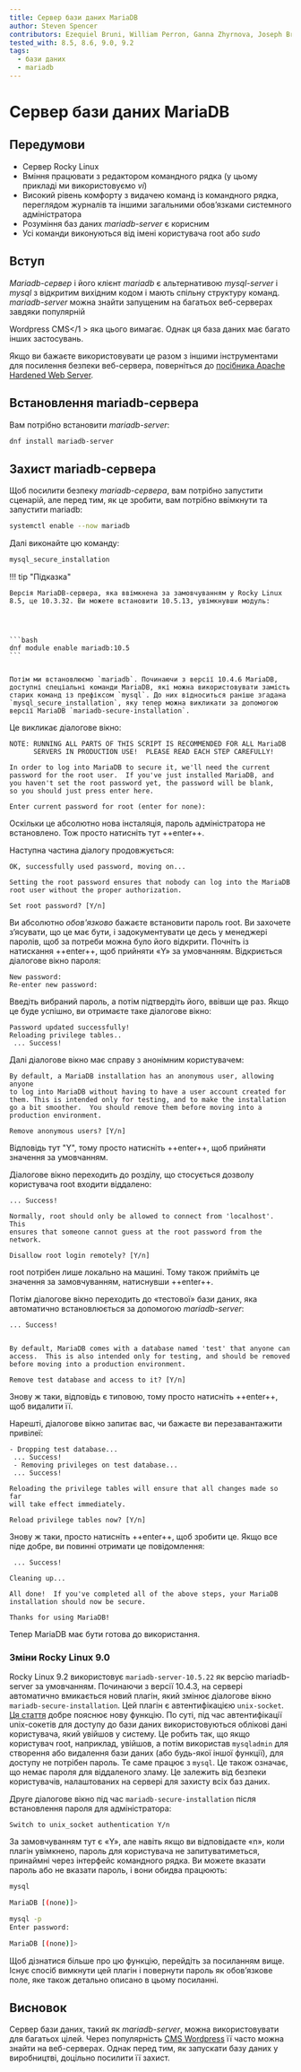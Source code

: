 ```yaml
---
title: Сервер бази даних MariaDB
author: Steven Spencer
contributors: Ezequiel Bruni, William Perron, Ganna Zhyrnova, Joseph Brinkman
tested_with: 8.5, 8.6, 9.0, 9.2
tags:
  - бази даних
  - mariadb
---
```


# Сервер бази даних MariaDB

## Передумови

- Сервер Rocky Linux
- Вміння працювати з редактором командного рядка (у цьому прикладі ми використовуємо *vi*)
- Високий рівень комфорту з видачею команд із командного рядка, переглядом журналів та іншими загальними обов’язками системного адміністратора
- Розуміння баз даних *mariadb-server* є корисним
- Усі команди виконуються від імені користувача root або *sudo*

## Вступ

*Mariadb-сервер* і його клієнт *mariadb* є альтернативою *mysql-server* і *mysql* з відкритим вихідним кодом і мають спільну структуру команд. *mariadb-server* можна знайти запущеним на багатьох веб-серверах завдяки популярній

Wordpress CMS</1 > яка цього вимагає. Однак ця база даних має багато інших застосувань.</p> 

Якщо ви бажаєте використовувати це разом з іншими інструментами для посилення безпеки веб-сервера, поверніться до [посібника Apache Hardened Web Server](../web/apache_hardened_webserver/index.md).



## Встановлення mariadb-сервера

Вам потрібно встановити *mariadb-server*:



```bash
dnf install mariadb-server
```




## Захист mariadb-сервера

Щоб посилити безпеку *mariadb-сервера*, вам потрібно запустити сценарій, але перед тим, як це зробити, вам потрібно ввімкнути та запустити mariadb:



```bash
systemctl enable --now mariadb
```


Далі виконайте цю команду:



```bash
mysql_secure_installation
```


!!! tip "Підказка"

    Версія MariaDB-сервера, яка ввімкнена за замовчуванням у Rocky Linux 8.5, це 10.3.32. Ви можете встановити 10.5.13, увімкнувши модуль:
    



    ```bash
    dnf module enable mariadb:10.5
    ```


    Потім ми встановлюємо `mariadb`. Починаючи з версії 10.4.6 MariaDB, доступні спеціальні команди MariaDB, які можна використовувати замість старих команд із префіксом `mysql`. До них відноситься раніше згадана `mysql_secure_installation`, яку тепер можна викликати за допомогою версії MariaDB `mariadb-secure-installation`.
    

Це викликає діалогове вікно:



```text
NOTE: RUNNING ALL PARTS OF THIS SCRIPT IS RECOMMENDED FOR ALL MariaDB
      SERVERS IN PRODUCTION USE!  PLEASE READ EACH STEP CAREFULLY!

In order to log into MariaDB to secure it, we'll need the current
password for the root user.  If you've just installed MariaDB, and
you haven't set the root password yet, the password will be blank,
so you should just press enter here.

Enter current password for root (enter for none):
```


Оскільки це абсолютно нова інсталяція, пароль адміністратора не встановлено. Тож просто натисніть тут ++enter++.

Наступна частина діалогу продовжується:



```text
OK, successfully used password, moving on...

Setting the root password ensures that nobody can log into the MariaDB
root user without the proper authorization.

Set root password? [Y/n]
```


Ви абсолютно *обов'язково* бажаєте встановити пароль root. Ви захочете з’ясувати, що це має бути, і задокументувати це десь у менеджері паролів, щоб за потреби можна було його відкрити. Почніть із натискання ++enter++, щоб прийняти «Y» за умовчанням. Відкриється діалогове вікно пароля:



```text
New password:
Re-enter new password:
```


Введіть вибраний пароль, а потім підтвердіть його, ввівши ще раз. Якщо це буде успішно, ви отримаєте таке діалогове вікно:



```text
Password updated successfully!
Reloading privilege tables..
 ... Success!
```


Далі діалогове вікно має справу з анонімним користувачем:



```text
By default, a MariaDB installation has an anonymous user, allowing anyone
to log into MariaDB without having to have a user account created for
them. This is intended only for testing, and to make the installation
go a bit smoother.  You should remove them before moving into a
production environment.

Remove anonymous users? [Y/n]
```


Відповідь тут "Y", тому просто натисніть ++enter++, щоб прийняти значення за умовчанням.

Діалогове вікно переходить до розділу, що стосується дозволу користувача root входити віддалено:



```text
... Success!

Normally, root should only be allowed to connect from 'localhost'.  This
ensures that someone cannot guess at the root password from the network.

Disallow root login remotely? [Y/n]
```


root потрібен лише локально на машині. Тому також прийміть це значення за замовчуванням, натиснувши ++enter++.

Потім діалогове вікно переходить до «тестової» бази даних, яка автоматично встановлюється за допомогою *mariadb-server*:



```text
... Success!


By default, MariaDB comes with a database named 'test' that anyone can
access.  This is also intended only for testing, and should be removed
before moving into a production environment.

Remove test database and access to it? [Y/n]
```


Знову ж таки, відповідь є типовою, тому просто натисніть ++enter++, щоб видалити її.

Нарешті, діалогове вікно запитає вас, чи бажаєте ви перезавантажити привілеї:



```text
- Dropping test database...
 ... Success!
 - Removing privileges on test database...
 ... Success!

Reloading the privilege tables will ensure that all changes made so far
will take effect immediately.

Reload privilege tables now? [Y/n]
```


Знову ж таки, просто натисніть ++enter++, щоб зробити це. Якщо все піде добре, ви повинні отримати це повідомлення:



```text
 ... Success!

Cleaning up...

All done!  If you've completed all of the above steps, your MariaDB
installation should now be secure.

Thanks for using MariaDB!
```


Тепер MariaDB має бути готова до використання.



### Зміни Rocky Linux 9.0

Rocky Linux 9.2 використовує `mariadb-server-10.5.22` як версію mariadb-server за умовчанням. Починаючи з версії 10.4.3, на сервері автоматично вмикається новий плагін, який змінює діалогове вікно `mariadb-secure-installation`. Цей плагін є автентифікацією `unix-socket`. [Ця стаття](https://mariadb.com/kb/en/authentication-plugin-unix-socket/) добре пояснює нову функцію. По суті, під час автентифікації unix-сокетів для доступу до бази даних використовуються облікові дані користувача, який увійшов у систему. Це робить так, що якщо користувач root, наприклад, увійшов, а потім використав `mysqladmin` для створення або видалення бази даних (або будь-якої іншої функції), для доступу не потрібен пароль. Те саме працює з `mysql`. Це також означає, що немає пароля для віддаленого зламу. Це залежить від безпеки користувачів, налаштованих на сервері для захисту всіх баз даних.

Друге діалогове вікно під час `mariadb-secure-installation` після встановлення пароля для адміністратора:



```text
Switch to unix_socket authentication Y/n
```


За замовчуванням тут є «Y», але навіть якщо ви відповідаєте «n», коли плагін увімкнено, пароль для користувача не запитуватиметься, принаймні через інтерфейс командного рядка. Ви можете вказати пароль або не вказати пароль, і вони обидва працюють:



```bash
mysql

MariaDB [(none)]>
```




```bash
mysql -p
Enter password:

MariaDB [(none)]>
```


Щоб дізнатися більше про цю функцію, перейдіть за посиланням вище. Існує спосіб вимкнути цей плагін і повернути пароль як обов’язкове поле, яке також детально описано в цьому посиланні.



## Висновок

Сервер бази даних, такий як *mariadb-server*, можна використовувати для багатьох цілей. Через популярність [CMS Wordpress](https://wordpress.org) її часто можна знайти на веб-серверах. Однак перед тим, як запускати базу даних у виробництві, доцільно посилити її захист.
